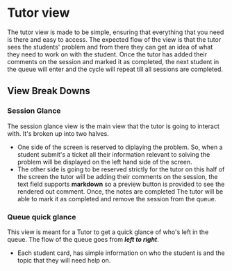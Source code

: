 
# Tutor view

The tutor view is made to be simple, ensuring that everything that you need is there and easy to access. 
The expected flow of the view is that the tutor sees the students' problem and from there they can get an idea of what they need to work on with the student. 
Once the tutor has added their comments on the session and marked it as completed, the next student in the queue will enter and the cycle will repeat till all sessions are completed.


## View Break Downs

### Session Glance
The session glance view is the main view that the tutor is going to interact with. 
It's broken up into two halves.

- One side of the screen is reserved to diplaying the problem. So, when a student submit's a ticket all their information relevant to solving the problem will be displayed on the left hand side of the screen.
- The other side is going to be reserved strictly for the tutor on this half of the screen the tutor will be adding their comments on the session, the text field supports **markdown** so a preview button is provided to see the rendered out comment. Once, the notes are completed The tutor will be able to mark it as completed and remove the session from the queue. 
 
### Queue quick glance
This view is meant for a Tutor to get a quick glance of who's left in the queue. The flow of the queue goes from ***left to right***. 

- Each student card, has simple information on who the student is and the topic that they will need help on. 
